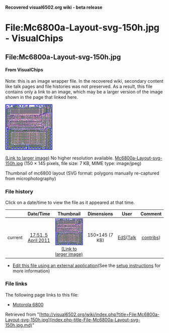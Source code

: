**Recovered visual6502.org wiki - beta release**

# File:Mc6800a-Layout-svg-150h.jpg - VisualChips

## File:Mc6800a-Layout-svg-150h.jpg

#### From VisualChips


Note: this is an image wrapper file. In the recovered wiki,
secondary content like talk pages and file histories was
not preserved. As a result, this file contains only a link
to an image, which may be a larger version of the image shown
in the page that linked here.

![File:Mc6800a-Layout-svg-150h.jpg](images/7/77/Mc6800a-Layout-svg-150h.jpg)

[(Link to larger image)](images/7/77/Mc6800a-Layout-svg-150h.jpg)
No higher resolution available.
[Mc6800a-Layout-svg-150h.jpg](images/7/77/Mc6800a-Layout-svg-150h.jpg)‎ (150 × 145 pixels, file size: 7 KB, MIME type: image/jpeg)

Thumbnail of mc6800 layout (SVG format: polygons manually re-captured from microphotography)

### File history

Click on a date/time to view the file as it appeared at that time.

| | Date/Time | Thumbnail | Dimensions | User | Comment |
|:---:|:---:|:---:|:---:|:---:|:---:|
| current | [17:51, 5 April 2011](images/7/77/Mc6800a-Layout-svg-150h.jpg) | ![Thumbnail for version as of 17:51, 5 April 2011](images/thumb/7/77/Mc6800a-Layout-svg-150h.jpg/120px-Mc6800a-Layout-svg-150h.jpg) [(Link to larger image)](images/7/77/Mc6800a-Layout-svg-150h.jpg) | 150×145 (7 KB) | [EdS](index.php-title-User-EdS.md)([Talk](index.php-title-User_talk-EdS.md) | [contribs](./index.php%3Ftitle=Special:Contributions/EdS.md)) | (Thumbnail of mc6800 layout (SVG format: polygons manually re-captured from microphotography)) |

- [Edit this file using an external application](index.php-title-File-Mc6800a-Layout-svg-150h.jpg.md)(See the [setup instructions](http://www.mediawiki.org/wiki/Manual:External_editors) for more information)

### File links

The following page links to this file:

- [Motorola 6800](index.php-title-Motorola_6800.md)

Retrieved from "[http://visual6502.org/wiki/index.php?title=File:Mc6800a-Layout-svg-150h.jpg](index.php-title-File-Mc6800a-Layout-svg-150h.jpg.md)"

